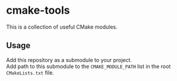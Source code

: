 # cmake-tools

This is a collection of useful CMake modules.

## Usage

Add this repository as a submodule to your project.  
Add path to this submodule to the `CMAKE_MODULE_PATH` list in the root `CMakeLists.txt` file.

